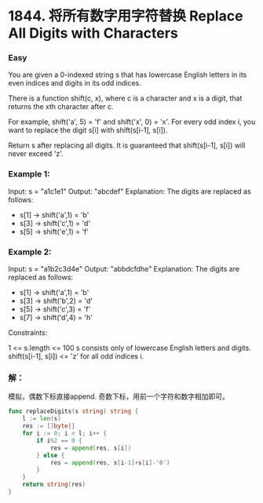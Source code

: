 # 1844. 将所有数字用字符替换 Replace All Digits with Characters

### Easy

You are given a 0-indexed string s that has lowercase English letters in its even indices and digits in its odd indices.

There is a function shift(c, x), where c is a character and x is a digit, that returns the xth character after c.

For example, shift('a', 5) = 'f' and shift('x', 0) = 'x'.
For every odd index i, you want to replace the digit s[i] with shift(s[i-1], s[i]).

Return s after replacing all digits. It is guaranteed that shift(s[i-1], s[i]) will never exceed 'z'.

### Example 1:

Input: s = "a1c1e1"
Output: "abcdef"
Explanation: The digits are replaced as follows:
- s[1] -> shift('a',1) = 'b'
- s[3] -> shift('c',1) = 'd'
- s[5] -> shift('e',1) = 'f'

### Example 2:

Input: s = "a1b2c3d4e"
Output: "abbdcfdhe"
Explanation: The digits are replaced as follows:
- s[1] -> shift('a',1) = 'b'
- s[3] -> shift('b',2) = 'd'
- s[5] -> shift('c',3) = 'f'
- s[7] -> shift('d',4) = 'h'

Constraints:

1 <= s.length <= 100
s consists only of lowercase English letters and digits.
shift(s[i-1], s[i]) <= 'z' for all odd indices i.

### 解：

模拟，偶数下标直接append. 奇数下标，用前一个字符和数字相加即可。

```go
func replaceDigits(s string) string {
	l := len(s)
	res := []byte{}
	for i := 0; i < l; i++ {
		if i%2 == 0 {
			res = append(res, s[i])
		} else {
			res = append(res, s[i-1]+s[i]-'0')
		}
	}
	return string(res)
}
```